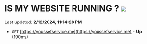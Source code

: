 # IS MY WEBSITE RUNNING ? [![](https://img.shields.io/static/v1?label=Sponsor&message=%E2%9D%A4&logo=GitHub&color=%23fe8e86)](https://github.com/sponsors/<username>)

Last updated: **2/12/2024, 11:14:28 PM**

- `GET` [https://youssefservice.me](https://youssefservice.me) - **Up** (190ms)

